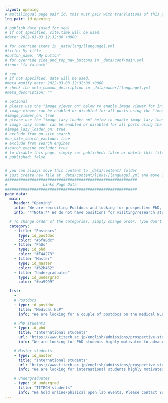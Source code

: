 ```yaml
---
layout: opening
# multilingual page pair id, this must pair with translations of this page. (This name must be unique)
lng_pair: id_opening

# publish date (used for seo)
# if not specified, site.time will be used.
#date: 2022-03-03 12:32:00 +0000

# for override items in _data/lang/[language].yml
#title: My title
#button_name: "My button"
# for override side_and_top_nav_buttons in _data/conf/main.yml
#icon: "fa fa-bath"

# seo
# if not specified, date will be used.
#meta_modify_date: 2022-03-03 12:32:00 +0000
# check the meta_common_description in _data/owner/[language].yml
#meta_description: ""

# optional
# please use the "image_viewer_on" below to enable image viewer for individual pages or posts (_posts/ or [language]/_posts folders).
# image viewer can be enabled or disabled for all posts using the "image_viewer_posts: true" setting in _data/conf/main.yml.
#image_viewer_on: true
# please use the "image_lazy_loader_on" below to enable image lazy loader for individual pages or posts (_posts/ or [language]/_posts folders).
# image lazy loader can be enabled or disabled for all posts using the "image_lazy_loader_posts: true" setting in _data/conf/main.yml.
#image_lazy_loader_on: true
# exclude from on site search
#on_site_search_exclude: true
# exclude from search engines
#search_engine_exclude: true
# to disable this page, simply set published: false or delete this file
# published: false


# you can always move this content to _data/content/ folder
# just create new file at _data/content/links/[language].yml and move content below.
###########################################################
#                Links Page Data
###########################################################
page_data:
  main:
    header: "Opening"
    info: "We are recruiting Postdocs and looking for prospective PhD, master, and undergrad students!"
    info: "**Note:** We do not have positions for visiting/research students."

  # To change order of the Categories, simply change order. (you don't need to change list order.)
  category:
    - title: "Postdocs"
      type: id_postdoc
      color: "#6fa8dc"
    - title: "PhDs"
      type: id_phd
      color: "#F4A273"
    - title: "Master"
      type: id_master
      color: "#62b462"
    - title: "Undergraduates"
      type: id_undergrad
      color: "#ea9999"

  list:
    -
    # Postdocs
    - type: id_postdoc
      title: "Medical NLP"
      info: "We are looking for a couple of postdocs on the medical NLP project. Please send Yuki Arase your resume and list of publications."

    # PhD students
    - type: id_phd
      title: "International students"
      url: "https://www.titech.ac.jp/english/admissions/prospective-students/graduate-programs/igp"
      info: "We are looking for PhD students highly motivated to advance NLP/CL technplogy. Please send Yuki Arase your resume, list of publications, and research proposal. For details of admission, please visit the TITECH's official addmision page."

    # Master students
    - type: id_master
      title: "International students"
      url: "https://www.titech.ac.jp/english/admissions/prospective-students/graduate-programs/igp"
      info: "We are looking for international students highly motivated to advance NLP/CL technplogy. Please send Yuki Arase your resume, list of publications, and research proposal. For details of admission, please visit the TITECH's official addmision page."

    # Undergraduates
    - type: id_undergrad
      title: "TITECH students"
      info: "We hold online/phisical open lab events. Please contact Yuki Arase for details."
---
```

